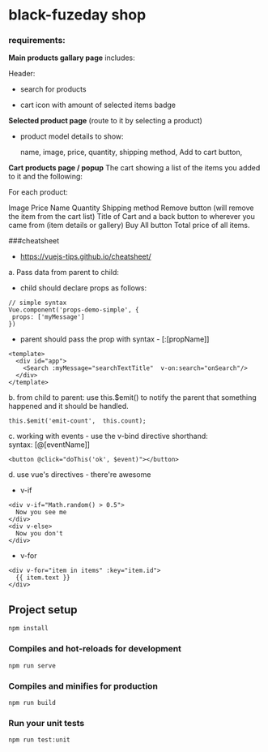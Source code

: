 # black-fuzeday shop

### requirements:
**Main products gallary page** includes:
  
  Header: 
   - search for products 

   - cart icon with amount of selected items badge 

**Selected product page** (route to it by selecting a product)
  - product model details to show:

    name, image, price, quantity, shipping method, Add to cart button, 

**Cart products page / popup**
The cart showing a list of the items you added to it and the following:

For each product:

Image
Price
Name
Quantity
Shipping method
Remove button (will remove the item from the cart list)
Title of Cart and a back button to wherever you came from (item details or gallery)
Buy All button
Total price of all items.

###cheatsheet
- https://vuejs-tips.github.io/cheatsheet/

a. Pass data from parent to child:
 - child should declare props as follows:
 
 ```
 // simple syntax
Vue.component('props-demo-simple', {
  props: ['myMessage']
})
```
- parent should pass the prop with syntax - [:[propName]]

```
<template>
  <div id="app">
    <Search :myMessage="searchTextTitle"  v-on:search="onSearch"/>
  </div>
</template>
```


b. from child to parent: use this.$emit() to notify the parent that something happened and it should be handled.

```
this.$emit('emit-count',  this.count);
```

c.  working with events - use the v-bind directive shorthand:  
syntax: [@[eventName]]

```
<button @click="doThis('ok', $event)"></button>
```

d. use vue's directives - there're awesome 
- v-if

```
<div v-if="Math.random() > 0.5">
  Now you see me
</div>
<div v-else>
  Now you don't
</div>
```
- v-for

```
<div v-for="item in items" :key="item.id">
  {{ item.text }}
</div>
```
## Project setup
```
npm install
```

### Compiles and hot-reloads for development
```
npm run serve
```

### Compiles and minifies for production
```
npm run build
```

### Run your unit tests
```
npm run test:unit
```
